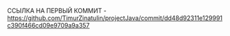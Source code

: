 ССЫЛКА НА ПЕРВЫЙ КОММИТ - https://github.com/TimurZinatulin/projectJava/commit/dd48d92311e129991c390f466cd09e9709a9a357
